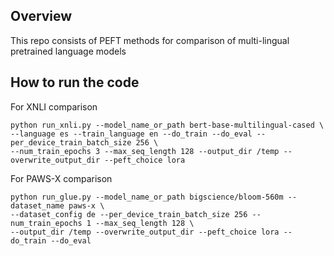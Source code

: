 ## Overview
This repo consists of PEFT methods for comparison of multi-lingual pretrained language models

## How to run the code

For XNLI comparison

```
python run_xnli.py --model_name_or_path bert-base-multilingual-cased \
--language es --train_language en --do_train --do_eval --per_device_train_batch_size 256 \
--num_train_epochs 3 --max_seq_length 128 --output_dir /temp --overwrite_output_dir --peft_choice lora
```

For PAWS-X comparison

```
python run_glue.py --model_name_or_path bigscience/bloom-560m --dataset_name paws-x \
--dataset_config de --per_device_train_batch_size 256 --num_train_epochs 1 --max_seq_length 128 \
--output_dir /temp --overwrite_output_dir --peft_choice lora --do_train --do_eval
```
